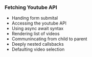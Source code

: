 ### Fetching Youtube API
- Handing form submital
- Accessing the youtube API 
- Using async await syntax
- Rendering list of videos
- Communincating from child to parent
- Deeply nested callsbacks
- Defaulting video selection